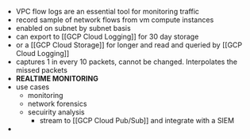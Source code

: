 - VPC flow logs are an essential tool for monitoring traffic
- record sample of network flows from vm compute instances
- enabled on subnet by subnet basis
- can export to [[GCP Cloud Logging]] for 30 day storage
- or a [[GCP Cloud Storage]] for longer and read and queried by [[GCP Cloud Logging]]
- captures 1 in every 10 packets, cannot be changed. Interpolates the missed packets
- **REALTIME MONITORING**
- use cases
	- monitoring
	- network forensics
	- secuirity analysis
		- stream to [[GCP Cloud Pub/Sub]] and integrate with a SIEM
-
